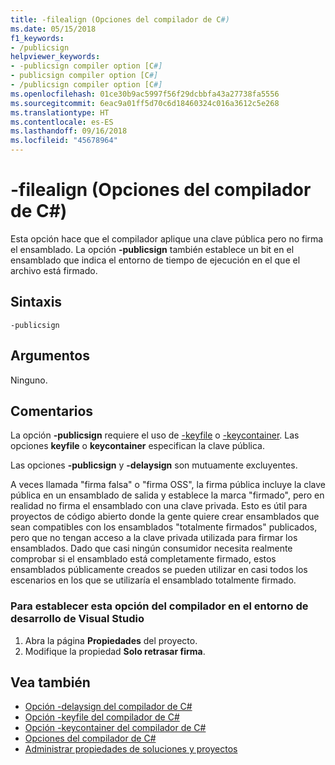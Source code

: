 ```yaml
---
title: -filealign (Opciones del compilador de C#)
ms.date: 05/15/2018
f1_keywords:
- /publicsign
helpviewer_keywords:
- -publicsign compiler option [C#]
- publicsign compiler option [C#]
- /publicsign compiler option [C#]
ms.openlocfilehash: 01ce30b9ac5997f56f29dcbbfa43a27738fa5556
ms.sourcegitcommit: 6eac9a01ff5d70c6d18460324c016a3612c5e268
ms.translationtype: HT
ms.contentlocale: es-ES
ms.lasthandoff: 09/16/2018
ms.locfileid: "45678964"
---
```

# <a name="-publicsign-c-compiler-options"></a>-filealign (Opciones del compilador de C#)

Esta opción hace que el compilador aplique una clave pública pero no firma el ensamblado. La opción **-publicsign** también establece un bit en el ensamblado que indica el entorno de tiempo de ejecución en el que el archivo está firmado.

## <a name="syntax"></a>Sintaxis

```console
-publicsign
```

## <a name="arguments"></a>Argumentos

Ninguno.

## <a name="remarks"></a>Comentarios

La opción **-publicsign** requiere el uso de [-keyfile](keyfile-compiler-option.md) o [-keycontainer](keycontainer-compiler-option.md). Las opciones **keyfile** o **keycontainer** especifican la clave pública.

Las opciones **-publicsign** y **-delaysign** son mutuamente excluyentes.

A veces llamada "firma falsa" o "firma OSS", la firma pública incluye la clave pública en un ensamblado de salida y establece la marca "firmado", pero en realidad no firma el ensamblado con una clave privada. Esto es útil para proyectos de código abierto donde la gente quiere crear ensamblados que sean compatibles con los ensamblados "totalmente firmados" publicados, pero que no tengan acceso a la clave privada utilizada para firmar los ensamblados. Dado que casi ningún consumidor necesita realmente comprobar si el ensamblado está completamente firmado, estos ensamblados públicamente creados se pueden utilizar en casi todos los escenarios en los que se utilizaría el ensamblado totalmente firmado.

### <a name="to-set-this-compiler-option-in-the-visual-studio-development-environment"></a>Para establecer esta opción del compilador en el entorno de desarrollo de Visual Studio

1. Abra la página **Propiedades** del proyecto.
1. Modifique la propiedad **Solo retrasar firma**.

## <a name="see-also"></a>Vea también

- [Opción -delaysign del compilador de C#](delaysign-compiler-option.md)  
- [Opción -keyfile del compilador de C#](keyfile-compiler-option.md)  
- [Opción -keycontainer del compilador de C#](keycontainer-compiler-option.md)  
- [Opciones del compilador de C#](index.md)  
- [Administrar propiedades de soluciones y proyectos](/visualstudio/ide/managing-project-and-solution-properties)
